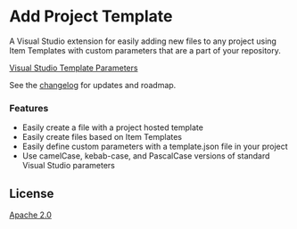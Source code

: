 # Add Project Template

A Visual Studio extension for easily adding new files to any project using Item Templates with custom parameters that are a part of your repository. 


[Visual Studio Template Parameters](https://docs.microsoft.com/en-us/visualstudio/ide/template-parameters?view=vs-2019)

See the [changelog](CHANGELOG.md) for updates and roadmap.

### Features

- Easily create a file with a project hosted template
- Easily create files based on Item Templates
- Easily define custom parameters with a template.json file in your project
- Use camelCase, kebab-case, and PascalCase versions of standard Visual Studio parameters



## License
[Apache 2.0](LICENSE)